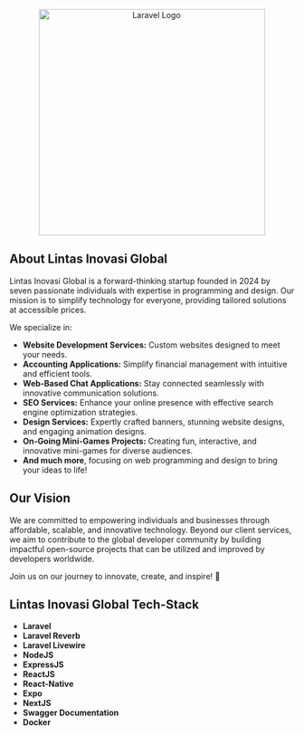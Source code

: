 <p align="center"><a href="https://lintasinovasiglobal.com" target="_blank"><img src="https://lovilink.com/assets/logo/logo-ligal.png" width="400" alt="Laravel Logo"></a></p>

## About Lintas Inovasi Global

Lintas Inovasi Global is a forward-thinking startup founded in 2024 by seven passionate individuals with expertise in programming and design. Our mission is to simplify technology for everyone, providing tailored solutions at accessible prices.

We specialize in:

- **Website Development Services:** Custom websites designed to meet your needs.
- **Accounting Applications:** Simplify financial management with intuitive and efficient tools.
- **Web-Based Chat Applications:** Stay connected seamlessly with innovative communication solutions.
- **SEO Services:** Enhance your online presence with effective search engine optimization strategies.
- **Design Services:** Expertly crafted banners, stunning website designs, and engaging animation designs.
- **On-Going Mini-Games Projects:** Creating fun, interactive, and innovative mini-games for diverse audiences.
- **And much more**, focusing on web programming and design to bring your ideas to life!

## Our Vision

We are committed to empowering individuals and businesses through affordable, scalable, and innovative technology. Beyond our client services, we aim to contribute to the global developer community by building impactful open-source projects that can be utilized and improved by developers worldwide.

Join us on our journey to innovate, create, and inspire! 🚀

## Lintas Inovasi Global Tech-Stack

- **Laravel**
- **Laravel Reverb**
- **Laravel Livewire**
- **NodeJS**
- **ExpressJS**
- **ReactJS**
- **React-Native**
- **Expo**
- **NextJS**
- **Swagger Documentation**
- **Docker**
